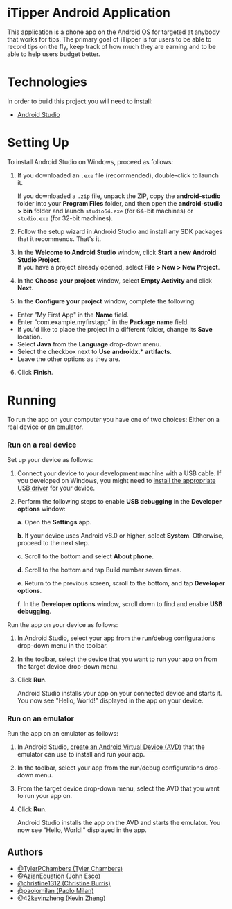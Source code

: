 # iTipper Android Application

This application is a phone app on the Android OS for targeted at anybody that works for tips. The primary goal of iTipper is for users to be able to record tips on the fly, keep track of how 
much they are earning and to be able to help users budget better. 

# Technologies
In order to build this project you will need to install:
* [Android Studio](https://developer.android.com/studio/) <br/>

# Setting Up
To install Android Studio on Windows, proceed as follows:

1. If you downloaded an `.exe` file (recommended), double-click to launch it. <br/>

   If you downloaded a `.zip` file, unpack the ZIP, copy the **android-studio** folder into your **Program Files** folder, and then open the **android-studio > bin** folder and launch `studio64.exe` (for 64-bit machines) or `studio.exe` (for 32-bit machines).

2. Follow the setup wizard in Android Studio and install any SDK packages that it recommends.
That's it.

3. In the **Welcome to Android Studio** window, click **Start a new Android Studio Project**. <br/>
   If you have a project already opened, select **File > New > New Project**.

4. In the **Choose your project** window, select **Empty Activity** and click **Next**.

5. In the **Configure your project** window, complete the following:
* Enter "My First App" in the **Name** field.
* Enter "com.example.myfirstapp" in the **Package name** field.
* If you'd like to place the project in a different folder, change its **Save** location.
* Select **Java** from the **Language** drop-down menu.
* Select the checkbox next to **Use** **androidx.*** **artifacts**.
* Leave the other options as they are.

6. Click **Finish**.

# Running 
To run the app on your computer you have one of two choices: Either on a real device or an emulator.

### Run on a real device
Set up your device as follows:

1. Connect your device to your development machine with a USB cable. If you developed on Windows, you might need to [install the appropriate USB driver](https://developer.android.com/studio/run/oem-usb) for your device. <br/>

2. Perform the following steps to enable **USB debugging** in the **Developer options** window: <br/>

   **a**. Open the **Settings** app. <br/>
   
   **b**. If your device uses Android v8.0 or higher, select **System**. Otherwise, proceed to the next step. <br/>
   
   **c**. Scroll to the bottom and select **About phone**. <br/>
   
   **d**. Scroll to the bottom and tap Build number seven times. <br/>
   
   **e**. Return to the previous screen, scroll to the bottom, and tap **Developer options**. <br/>
   
   **f**. In the **Developer options** window, scroll down to find and enable **USB debugging**.
   
Run the app on your device as follows:

1. In Android Studio, select your app from the run/debug configurations drop-down menu in the toolbar.

2. In the toolbar, select the device that you want to run your app on from the target device drop-down menu.

3. Click **Run**.

    Android Studio installs your app on your connected device and starts it. You now see "Hello, World!" displayed in the app on your device.

### Run on an emulator

Run the app on an emulator as follows:

1. In Android Studio, [create an Android Virtual Device (AVD)](https://developer.android.com/studio/run/managing-avds#createavd) that the emulator can use to install and run your app.

2. In the toolbar, select your app from the run/debug configurations drop-down menu.

3. From the target device drop-down menu, select the AVD that you want to run your app on.

4. Click **Run**. <br/>

    Android Studio installs the app on the AVD and starts the emulator. You now see "Hello, World!" displayed in the app.

## Authors

 * [@TylerPChambers (Tyler Chambers)](https://github.com/TylerPChambers)
 * [@AzianEquation (John Esco)](https://github.com/AzianEquation)
 * [@christine1312 (Christine Burris)](https://github.com/christine1312)
 * [@paolomilan (Paolo Milan)](https://github.com/paolomilan)
 * [@42kevinzheng (Kevin Zheng)](https://github.com/42kevinzheng)
